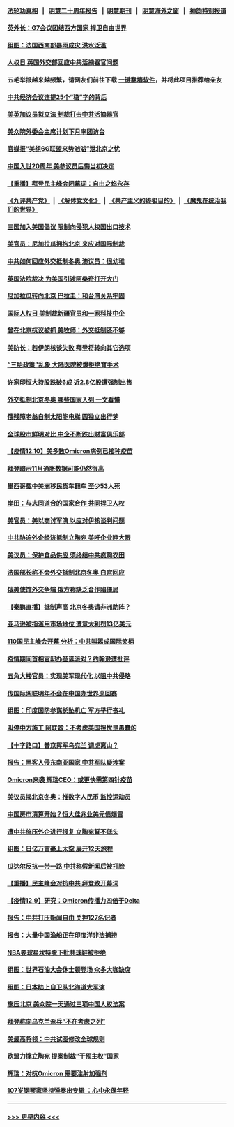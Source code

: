 #### [法轮功真相](https://github.com/gfw-breaker/truth/blob/master/README.md?t=0) &nbsp;&nbsp;|&nbsp;&nbsp; [明慧二十周年报告](https://github.com/gfw-breaker/mh-reports/blob/master/README.md?t=0) &nbsp;&nbsp;|&nbsp;&nbsp;[明慧期刊](https://github.com/gfw-breaker/mh-qikan) &nbsp;&nbsp;|&nbsp;&nbsp; [明慧海外之窗](https://github.com/gfw-breaker/mh-news/blob/master/README.md?t=0) &nbsp;&nbsp;|&nbsp;&nbsp; [神韵特别报道](https://github.com/gfw-breaker/mh-news/blob/master/shenyun.md?t=0)
#### [英外长：G7会议团结西方国家 捍卫自由世界](../pages/nsc418/n13431076.md?t=12112250) 
#### [组图：法国西南部暴雨成灾 洪水泛滥](../pages/nsc418/n13430999.md?t=12112250) 
#### [人权日 英国外交部回应中共活摘器官问题](../pages/nsc418/n13430243.md?t=12112250) 
#### 五毛举报越来越频繁，请网友们前往下载 [一键翻墙软件](https://github.com/gfw-breaker/ssr-accounts)，并将此项目推荐给亲友
#### [中共经济会议连提25个“稳”字的背后](../pages/nsc418/n13430837.md?t=12112250) 
#### [美英加议员拟立法 制裁打击中共活摘器官](../pages/nsc418/n13430251.md?t=12112250) 
#### [美众院外委会主席计划下月率团访台](../pages/nsc418/n13430486.md?t=12112250) 
#### [官媒报“美组6G联盟来势汹汹”泄北京之忧](../pages/nsc418/n13429642.md?t=12112250) 
#### [中国入世20周年 美参议员后悔当初决定](../pages/nsc418/n13430286.md?t=12112250) 
#### [【重播】拜登民主峰会闭幕词：自由之焰永存](../pages/nsc418/n13430379.md?t=12112250) 
#### [《九评共产党》](https://github.com/begood0513/9ping.md/blob/master/README.md) &nbsp;|&nbsp; [《解体党文化》](../../../../jtdwh.md/blob/master/README.md)  &nbsp;|&nbsp; [《共产主义的终极目的》](../../../../gczydzjmd.md/blob/master/README.md) &nbsp;|&nbsp; [《魔鬼在统治我们的世界》](../../../../mgztzwmdsj.md/blob/master/README.md) 
#### [三国加入美国倡议 限制向侵犯人权国出口技术](../pages/nsc418/n13430086.md?t=12112250) 
#### [美官员：尼加拉瓜拥抱北京 来应对国际制裁](../pages/nsc418/n13430192.md?t=12112250) 
#### [中共如何回应外交抵制冬奥 澳议员：很幼稚](../pages/nsc418/n13430068.md?t=12112250) 
#### [英国法院裁决 为美国引渡阿桑奇打开大门](../pages/nsc418/n13430159.md?t=12112250) 
#### [尼加拉瓜转向北京 巴拉圭：和台湾关系牢固](../pages/nsc418/n13429893.md?t=12112250) 
#### [国际人权日 美制裁新疆官员和一家科技中企](../pages/nsc418/n13429921.md?t=12112250) 
#### [曾在北京抗议被抓 美牧师：外交抵制还不够](../pages/nsc418/n13429877.md?t=12112250) 
#### [美防长：若伊朗核谈失败 拜登将转向其它选项](../pages/nsc418/n13429727.md?t=12112250) 
#### [“三胎政策”乱象 大陆医院被爆拒绝育手术](../pages/nsc418/n13429800.md?t=12112250) 
#### [许家印恒大持股跌破6成 近2.8亿股遭强制出售](../pages/nsc418/n13429668.md?t=12112250) 
#### [外交抵制北京冬奥 哪些国家入列 一文看懂](../pages/nsc418/n13429413.md?t=12112250) 
#### [俄残障老翁自制太阳能电梯 圆独立出行梦](../pages/nsc418/n13428335.md?t=12112250) 
#### [全球股市鲜明对比 中企不断跌出财富俱乐部](../pages/nsc418/n13429394.md?t=12112250) 
#### [【疫情12.10】美多数Omicron病例已接种疫苗](../pages/nsc418/n13429074.md?t=12112250) 
#### [拜登暗示11月通胀数据可能仍然很高](../pages/nsc418/n13428709.md?t=12112250) 
#### [墨西哥载中美洲移民货车翻车 至少53人死](../pages/nsc418/n13428343.md?t=12112250) 
#### [岸田：与志同道合的国家合作 共同捍卫人权](../pages/nsc418/n13428377.md?t=12112250) 
#### [美官员：美以商讨军演 以应对伊核谈判问题](../pages/nsc418/n13428156.md?t=12112250) 
#### [中共胁迫外企经济抵制立陶宛 美吁企业睁大眼](../pages/nsc418/n13428270.md?t=12112250) 
#### [美议员：保护食品供应 须终结中共疯购农田](../pages/nsc418/n13428253.md?t=12112250) 
#### [法国部长称不会外交抵制北京冬奥 白宫回应](../pages/nsc418/n13428177.md?t=12112250) 
#### [俄美使馆外交争端 俄方称缺乏合作陷僵局](../pages/nsc418/n13427869.md?t=12112250) 
#### [【秦鹏直播】抵制声高 北京冬奥请非洲助阵？](../pages/nsc418/n13427857.md?t=12112250) 
#### [亚马逊被指滥用市场地位 遭意大利罚13亿美元](../pages/nsc418/n13427325.md?t=12112250) 
#### [110国民主峰会开幕 分析：中共叫嚣成国际笑柄](../pages/nsc418/n13427500.md?t=12112250) 
#### [疫情期间首相官邸办圣诞派对？约翰逊遭批评](../pages/nsc418/n13427724.md?t=12112250) 
#### [五角大楼官员：实现美军现代化 以阻中共侵略](../pages/nsc418/n13427780.md?t=12112250) 
#### [传国际网联明年不会在中国办世界巡回赛](../pages/nsc418/n13427550.md?t=12112250) 
#### [组图：印度国防参谋长坠机亡 军方举行丧礼](../pages/nsc418/n13427019.md?t=12112250) 
#### [叫停中方施工 阿联酋：不考虑美国担忧是愚蠢的](../pages/nsc418/n13427649.md?t=12112250) 
#### [【十字路口】普京挥军乌克兰 调虎离山？](../pages/nsc418/n13427026.md?t=12112250) 
#### [报告：黑客入侵东南亚国家 中共军队疑涉案](../pages/nsc418/n13427534.md?t=12112250) 
#### [Omicron来袭 辉瑞CEO：或更快需第四针疫苗](../pages/nsc418/n13427462.md?t=12112250) 
#### [美议员揭北京冬奥：推数字人民币 监控运动员](../pages/nsc418/n13427465.md?t=12112250) 
#### [中国房市清算开始？恒大佳兆业美元债爆雷](../pages/nsc418/n13427306.md?t=12112250) 
#### [遭中共施压外企进行报复 立陶宛誓不低头](../pages/nsc418/n13426985.md?t=12112250) 
#### [组图：日亿万富豪上太空 展开12天旅程](../pages/nsc418/n13426635.md?t=12112250) 
#### [瓜达尔反抗一带一路 中共称假新闻后被打脸](../pages/nsc418/n13427079.md?t=12112250) 
#### [【重播】民主峰会对抗中共 拜登致开幕词](../pages/nsc418/n13425940.md?t=12112250) 
#### [【疫情12.9】研究：Omicron传播力四倍于Delta](../pages/nsc418/n13426577.md?t=12112250) 
#### [报告：中共打压新闻自由 关押127名记者](../pages/nsc418/n13426290.md?t=12112250) 
#### [报告：大量中国渔船正在印度洋非法捕捞](../pages/nsc418/n13425903.md?t=12112250) 
#### [NBA要球星坎特脱下批共球鞋被拒绝](../pages/nsc418/n13425545.md?t=12112250) 
#### [组图：世界石油大会休士顿登场 众多大咖缺席](../pages/nsc418/n13424379.md?t=12112250) 
#### [组图：日本陆上自卫队北海道大军演](../pages/nsc418/n13424007.md?t=12112250) 
#### [施压北京 美众院一天通过三项中国人权法案](../pages/nsc418/n13425410.md?t=12112250) 
#### [拜登称向乌克兰派兵“不在考虑之列”](../pages/nsc418/n13425319.md?t=12112250) 
#### [美最高将领：中共试图修改全球规则](../pages/nsc418/n13425027.md?t=12112250) 
#### [欧盟力撑立陶宛 提案制裁“干预主权”国家](../pages/nsc418/n13424824.md?t=12112250) 
#### [辉瑞：对抗Omicron 需要注射加强剂](../pages/nsc418/n13424656.md?t=12112250) 
#### [107岁钢琴家坚持弹奏出专辑 ：心中永保年轻](../pages/nsc418/n13423941.md?t=12112250) 

----
#### [ >>> 更早内容 <<< ](../indexes/nsc418-earlier.md)
